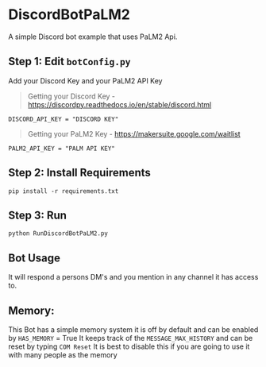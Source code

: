 # DiscordBotPaLM2

A simple Discord bot example that uses PaLM2 Api.


## Step 1: Edit ```botConfig.py```

Add your Discord Key and your PaLM2 API Key 

> Getting your Discord Key -https://discordpy.readthedocs.io/en/stable/discord.html

```DISCORD_API_KEY = "DISCORD KEY"```

> Getting your PaLM2 Key - https://makersuite.google.com/waitlist

```PALM2_API_KEY = "PALM API KEY"```

## Step 2: Install Requirements
```pip install -r requirements.txt```

## Step 3: Run 
```python RunDiscordBotPaLM2.py```

## Bot Usage

It will respond a persons DM's and you mention in any channel it has access to. 

## Memory:

This Bot has a simple memory system it is off by default and can be enabled by ```HAS_MEMORY``` = True It keeps track of the ```MESSAGE_MAX_HISTORY``` and can be reset by typing ```COM Reset``` It is best to disable this if you are going to use it with many people as the memory
